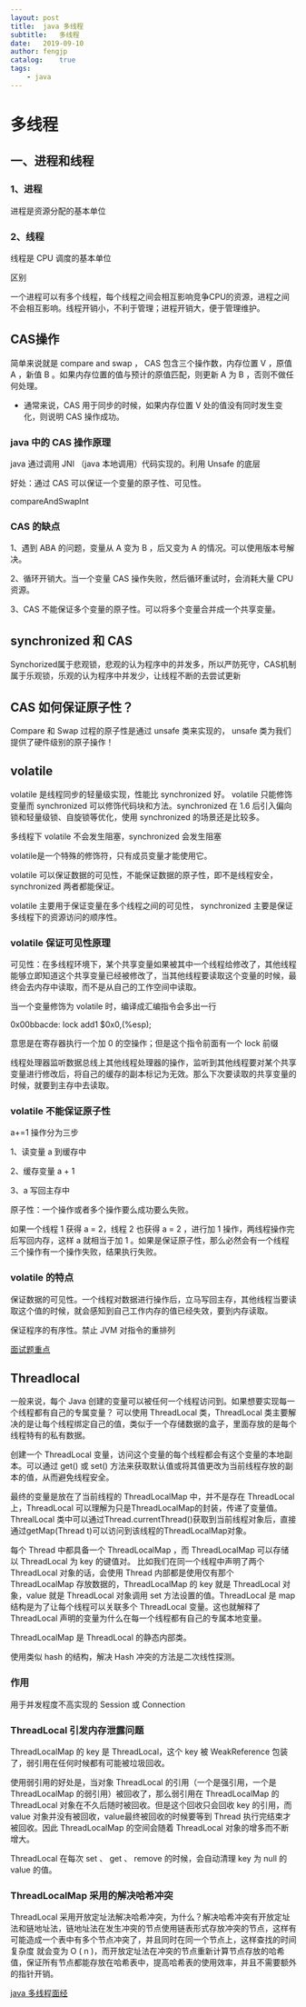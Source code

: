 ```yaml
---
layout: post
title:  java 多线程
subtitle:   多线程
date:   2019-09-10
author: fengjp
catalog:    true
tags:
    - java
---
```


#   多线程

##  一、进程和线程

### 1、进程

进程是资源分配的基本单位

### 2、线程

线程是 CPU 调度的基本单位

区别

一个进程可以有多个线程，每个线程之间会相互影响竞争CPU的资源，进程之间不会相互影响。线程开销小，不利于管理；进程开销大，便于管理维护。

##  CAS操作

简单来说就是 compare and swap ， CAS 包含三个操作数，内存位置 V ，原值 A ，新值 B 。如果内存位置的值与预计的原值匹配，则更新 A 为 B ，否则不做任何处理。

- 通常来说，CAS 用于同步的时候，如果内存位置 V 处的值没有同时发生变化，则说明 CAS 操作成功。

### java 中的 CAS 操作原理

java 通过调用 JNI （java 本地调用）代码实现的。利用 Unsafe 的底层

好处：通过 CAS 可以保证一个变量的原子性、可见性。

compareAndSwapInt

### CAS 的缺点

1、遇到 ABA 的问题，变量从 A 变为 B ，后又变为 A 的情况。可以使用版本号解决。

2、循环开销大。当一个变量 CAS 操作失败，然后循环重试时，会消耗大量 CPU 资源。

3、CAS 不能保证多个变量的原子性。可以将多个变量合并成一个共享变量。

##  synchronized 和 CAS

Synchorized属于悲观锁，悲观的认为程序中的并发多，所以严防死守，CAS机制属于乐观锁，乐观的认为程序中并发少，让线程不断的去尝试更新

##  CAS 如何保证原子性？

Compare 和 Swap 过程的原子性是通过 unsafe 类来实现的， unsafe 类为我们提供了硬件级别的原子操作！

## volatile

volatile 是线程同步的轻量级实现，性能比 synchronized 好。 volatile 只能修饰变量而 synchronized 可以修饰代码块和方法。synchronized 在 1.6 后引入偏向锁和轻量级锁、自旋锁等优化，使用 synchronized 的场景还是比较多。

多线程下 volatile 不会发生阻塞，synchronized 会发生阻塞

volatile是一个特殊的修饰符，只有成员变量才能使用它。

volatile 可以保证数据的可见性，不能保证数据的原子性，即不是线程安全，synchronized 两者都能保证。

volatile 主要用于保证变量在多个线程之间的可见性， synchronized 主要是保证多线程下的资源访问的顺序性。

### volatile 保证可见性原理

可见性：在多线程环境下，某个共享变量如果被其中一个线程给修改了，其他线程能够立即知道这个共享变量已经被修改了，当其他线程要读取这个变量的时候，最终会去内存中读取，而不是从自己的工作空间中读取。

当一个变量修饰为 volatile 时，编译成汇编指令会多出一行

0x00bbacde: lock add1 $0x0,(%esp);

意思是在寄存器执行一个加 0 的空操作；但是这个指令前面有一个 lock 前缀

线程处理器监听数据总线上其他线程处理器的操作，监听到其他线程要对某个共享变量进行修改后，将自己的缓存的副本标记为无效。那么下次要读取的共享变量的时候，就要到主存中去读取。

### volatile 不能保证原子性

a+=1 操作分为三步

1、读变量 a 到缓存中

2、缓存变量 a + 1

3、a 写回主存中

原子性：一个操作或者多个操作要么成功要么失败。

如果一个线程 1 获得 a = 2，线程 2 也获得 a = 2 ，进行加 1 操作，两线程操作完后写回内存，这样 a 就相当于加 1 。如果是保证原子性，那么必然会有一个线程三个操作有一个操作失败，结果执行失败。

### volatile 的特点

保证数据的可见性。一个线程对数据进行操作后，立马写回主存，其他线程当要读取这个值的时候，就会感知到自己工作内存的值已经失效，要到内存读取。

保证程序的有序性。禁止 JVM 对指令的重排列

[面试题重点](https://www.cnblogs.com/Jansens520/p/8624708.html)

##  Threadlocal

一般来说，每个 Java 创建的变量可以被任何一个线程访问到。如果想要实现每一个线程都有自己的专属变量？ 可以使用 ThreadLocal 类，ThreadLocal 类主要解决的是让每个线程绑定自己的值，类似于一个存储数据的盒子，里面存放的是每个线程特有的私有数据。

创建一个 ThreadLocal 变量，访问这个变量的每个线程都会有这个变量的本地副本。可以通过 get() 或 set() 方法来获取默认值或将其值更改为当前线程存放的副本的值，从而避免线程安全。

最终的变量是放在了当前线程的 ThreadLocalMap 中，并不是存在 ThreadLocal 上，ThreadLocal 可以理解为只是ThreadLocalMap的封装，传递了变量值。 ThrealLocal 类中可以通过Thread.currentThread()获取到当前线程对象后，直接通过getMap(Thread t)可以访问到该线程的ThreadLocalMap对象。

每个 Thread 中都具备一个 ThreadLocalMap ，而 ThreadLocalMap 可以存储以 ThreadLocal 为 key 的键值对。 比如我们在同一个线程中声明了两个 ThreadLocal 对象的话，会使用 Thread 内部都是使用仅有那个 ThreadLocalMap 存放数据的，ThreadLocalMap 的 key 就是 ThreadLocal 对象，value 就是 ThreadLocal 对象调用 set 方法设置的值。ThreadLocal 是 map 结构是为了让每个线程可以关联多个 ThreadLocal 变量。这也就解释了 ThreadLocal 声明的变量为什么在每一个线程都有自己的专属本地变量。

ThreadLocalMap 是 ThreadLocal 的静态内部类。

使用类似 hash 的结构，解决 Hash 冲突的方法是二次线性探测。

### 作用

用于并发程度不高实现的 Session 或 Connection

### ThreadLocal 引发内存泄露问题

ThreadLocalMap 的 key 是 ThreadLocal，这个 key 被 WeakReference 包装了，弱引用在任何时候都有可能被垃圾回收。

使用弱引用的好处是，当对象 ThreadLocal 的引用（一个是强引用，一个是 ThreadLocalMap 的弱引用）被回收了，那么弱引用在 ThreadLocalMap 的 ThreadLocal 对象在不久后随时被回收。但是这个回收只会回收 key 的引用，而 value 对象并没有被回收，value最终被回收的时候要等到 Thread 执行完结束才被回收。因此 ThreadLocalMap 的空间会随着 ThreadLocal 对象的增多而不断增大。

ThreadLocal 在每次 set 、 get 、 remove 的时候，会自动清理 key 为 null 的 value 的值。

### ThreadLocalMap 采用的解决哈希冲突

ThreadLocal 采用开放定址法解决哈希冲突，为什么？解决哈希冲突有开放定址法和链地址法，链地址法在发生冲突的节点使用链表形式存放冲突的节点，这样有可能造成一个表中有多个节点冲突了，并且同时在同一个节点上，这样查找的时间复杂度 就会变为 O ( n )，而开放定址法在冲突的节点重新计算节点存放的哈希值，保证所有节点都能存放在哈希表中，提高哈希表的使用效率，并且不需要额外的指针开销。

[java 多线程面经](https://www.cnblogs.com/Jansens520/p/8624708.html)